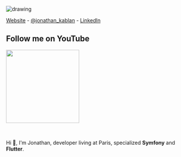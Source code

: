 <!--
**jonathankablan/jonathankablan** is a ✨ _special_ ✨ repository because its `README.md` (this file) appears on your GitHub profile.

Here are some ideas to get you started:

- 🔭 I’m currently working on ...
- 🌱 I’m currently learning ...
- 👯 I’m looking to collaborate on ...
- 🤔 I’m looking for help with ...
- 💬 Ask me about ...
- 📫 How to reach me: ...
- 😄 Pronouns: ...
- ⚡ Fun fact: ...
-->

![drawing](https://github.com/jonathankablan/jonathankablan/blob/master/affiche.png)

<p align="left">
  <a href="https://devsprof.fr" target="_blank">Website</a> -
  <a href="https://twitter.com/intent/follow?screen_name=jonathan_kablan&tw_p=followbutton" target="_blank">@jonathan_kablan</a> -
  <a href="https://www.linkedin.com/in/jonathankablan/" target="_blank">LinkedIn</a>
</p>

<p align="left">
  <h2> Follow me on YouTube </h2>  
  <a href="https://www.youtube.com/channel/UC86YR5q3LHTqp7jfavzMhZQ?view_as=subscriber" target="_blank">
    <img src="https://filsdelacharite.org/wp-content/uploads/2020/04/abonnement-youtube.png" width="200">
  </a>
</p><br>

Hi 👋, I'm Jonathan, developer living at Paris, specialized **Symfony** and **Flutter**.

